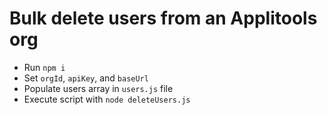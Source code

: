# Bulk delete users from an Applitools org

- Run `npm i`
- Set `orgId`, `apiKey`, and `baseUrl`
- Populate users array in `users.js` file
- Execute script with `node deleteUsers.js`
